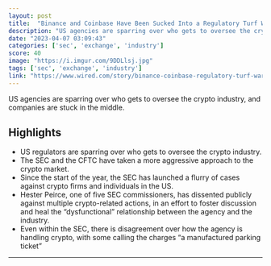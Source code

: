 ```yaml
---
layout: post
title:  "Binance and Coinbase Have Been Sucked Into a Regulatory Turf War"
description: "US agencies are sparring over who gets to oversee the crypto industry, and companies are stuck in the middle."
date: "2023-04-07 03:09:43"
categories: ['sec', 'exchange', 'industry']
score: 40
image: "https://i.imgur.com/9DDLlsj.jpg"
tags: ['sec', 'exchange', 'industry']
link: "https://www.wired.com/story/binance-coinbase-regulatory-turf-war/"
---
```


US agencies are sparring over who gets to oversee the crypto industry, and companies are stuck in the middle.

## Highlights

- US regulators are sparring over who gets to oversee the crypto industry.
- The SEC and the CFTC have taken a more aggressive approach to the crypto market.
- Since the start of the year, the SEC has launched a flurry of cases against crypto firms and individuals in the US.
- Hester Peirce, one of five SEC commissioners, has dissented publicly against multiple crypto-related actions, in an effort to foster discussion and heal the “dysfunctional” relationship between the agency and the industry.
- Even within the SEC, there is disagreement over how the agency is handling crypto, with some calling the charges “a manufactured parking ticket”

---
